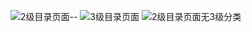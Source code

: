 ![2级目录页面--](http://192.168.7.15:10080/uploads/tomtopwebsite/tomtopwebsite/f6db9a88d1/2%E7%BA%A7%E7%9B%AE%E5%BD%95%E9%A1%B5%E9%9D%A2--.jpg)
![3级目录页面](http://192.168.7.15:10080/uploads/tomtopwebsite/tomtopwebsite/3f9c25f051/3%E7%BA%A7%E7%9B%AE%E5%BD%95%E9%A1%B5%E9%9D%A2.jpg)
![2级目录页面无3级分类](http://192.168.7.15:10080/uploads/tomtopwebsite/tomtopwebsite/30581d719d/2%E7%BA%A7%E7%9B%AE%E5%BD%95%E9%A1%B5%E9%9D%A2%E6%97%A03%E7%BA%A7%E5%88%86%E7%B1%BB.jpg)
